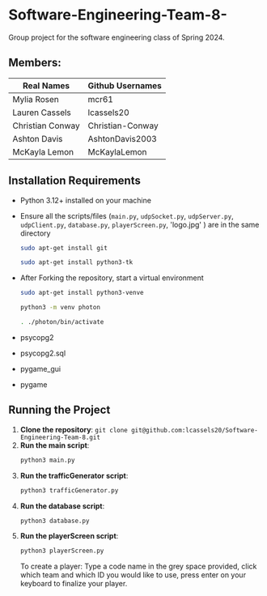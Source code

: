 # Software-Engineering-Team-8-
Group project for the software engineering class of Spring 2024.

## Members:
| Real Names | Github Usernames|
| ------------- | ------------- |
| Mylia Rosen  | mcr61  |
| Lauren Cassels  | lcassels20 |
| Christian Conway | Christian-Conway |
| Ashton Davis | AshtonDavis2003 |
| McKayla Lemon |   McKaylaLemon  |


## Installation Requirements
- Python 3.12+ installed on your machine
- Ensure all the scripts/files (`main.py`, `udpSocket.py`, `udpServer.py`, `udpClient.py`, `database.py`, `playerScreen.py`, 'logo.jpg' ) are in the same directory
  ```sh
  sudo apt-get install git
  ```
  ```sh
  sudo apt-get install python3-tk
  ```
- After Forking the repository, start a virtual environment
  ```sh
  sudo apt-get install python3-venve
  ```
  ```sh
  python3 -m venv photon
  ```
  ```sh
  . ./photon/bin/activate
  ```
  
- psycopg2
- psycopg2.sql
- pygame_gui
- pygame

## Running the Project
1. **Clone the repository**:
    ```git clone git@github.com:lcassels20/Software-Engineering-Team-8.git```
2. **Run the main script**:
    ```sh
    python3 main.py
    ```
3. **Run the trafficGenerator script**:
    ```sh
    python3 trafficGenerator.py
    ```
4. **Run the database script**:
   ```sh
   python3 database.py
   ```
5. **Run the playerScreen script**:
   ```sh
   python3 playerScreen.py
   ```
   To create a player:
   Type a code name in the grey space provided, click which team and which ID you would like to use, press enter on your keyboard to finalize your player.
   

